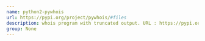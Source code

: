 ```yaml
---
name: python2-pywhois
url: https://pypi.org/project/pywhois/#files
description: whois program with truncated output. URL : https://pypi.org/project/pywhois/#files Groups : None
group: None
---
```

